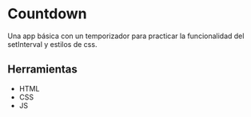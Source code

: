 # Countdown
Una app básica con un temporizador para practicar la funcionalidad del setInterval y estilos de css.

## Herramientas

- HTML
- CSS
- JS
